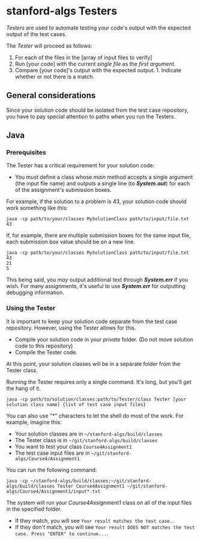 # stanford-algs Testers

*Testers* are used to automate testing your code's output with the expected 
output of the test cases.

The *Tester* will proceed as follows:

1. For each of the files in the [array of input files to verify]
  1. Run [your code] with the current *single file* as the *first argument*.
  1. Compare [your code]'s output with the expected output.
    1. Indicate whether or not there is a match.

## General considerations

Since your *solution* code should be isolated from the test case repository, 
you have to pay special attention to paths when you run the Testers.

## Java

### Prerequisites 

The Tester has a critical requirement for your solution code:
* You *must* define a class whose *main* method accepts a single argument 
(the input file name) and outputs a single line (to **_System.out_**) for each 
of the assignment's submission boxes.

For example, if the solution to a problem is 43, your solution code should 
work something like this:

```shell
java -cp path/to/your/classes MySolutionClass path/to/input/file.txt
43
```
If, for example, there are multiple submission boxes for the same input file, 
each submission box value should be on a new line.
```shell
java -cp path/to/your/classes MySolutionClass path/to/input/file.txt
43
21
5
```

This being said, you *may* output additional text through **_System.err_** if 
you wish.  For many assignments, it's useful to use **_System.err_** for 
outputting debugging information.

### Using the Tester

It is important to keep your solution code separate from the test case 
repository. However, using the Tester allows for this.

* Compile your solution code in your *private* folder. (Do not move solution 
code to this repository)
* Compile the Tester code.

At this point, your solution classes will be in a separate folder from the 
Tester class.

Running the Tester requires only a single command.  It's long, but you'll get 
the hang of it.

```
java -cp path/to/solution/classes:path/to/Tester/class Tester [your solution class name] {list of test case input files}
```

You can also use "*" characters to let the shell do most of the work. 
For example, imagine this:
* Your solution classes are in ```~/stanford-algs/build/classes``` 
* The Tester class is in ```~/git/stanford-algs/build/classes```
* You want to test your class ```Course4Assignment1```
* The test case input files are in ```~/git/stanford-algs/Course4/Assignment1```

You can run the following command:

```
java -cp ~/stanford-algs/build/classes:~/git/stanford-algs/build/classes Tester Course4Assignment1 ~/git/stanford-algs/Course4/Assignment1/input*.txt
```

The system will run your *Course4Assignment1* class on all of the input files 
in the specified folder.  
* If they match, you will see ```Your result matches the test case.```. 
* If they don't match, you will see ```Your result DOES NOT matches the test case. Press "ENTER" to continue...```.